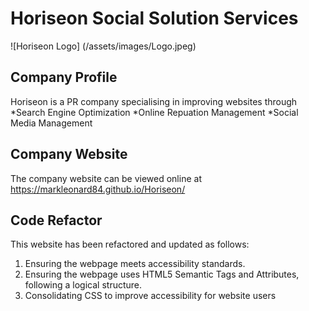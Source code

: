 # Horiseon Social Solution Services
![Horiseon Logo] (/assets/images/Logo.jpeg)

## Company Profile

Horiseon is a PR company specialising in improving websites through
*Search Engine Optimization
*Online Repuation Management
*Social Media Management

## Company Website

The company website can be viewed online at 
https://markleonard84.github.io/Horiseon/

## Code Refactor

This website has been refactored and updated as follows:

1. Ensuring the webpage meets accessibility standards.
1. Ensuring the webpage uses HTML5 Semantic Tags and Attributes, following a logical structure.
1. Consolidating CSS to improve accessibility for website users

